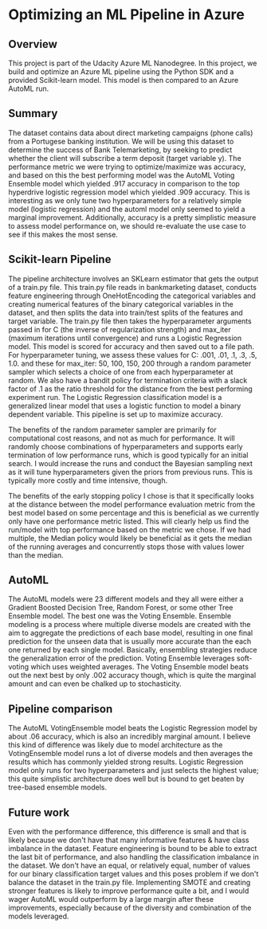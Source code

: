 # Optimizing an ML Pipeline in Azure

## Overview
This project is part of the Udacity Azure ML Nanodegree.
In this project, we build and optimize an Azure ML pipeline using the Python SDK and a provided Scikit-learn model.
This model is then compared to an Azure AutoML run.

## Summary
The dataset contains data about direct marketing campaigns (phone calls) from a Portugese banking institution. We will be using this dataset to determine the success of Bank Telemarketing, by seeking to predict whether the client will subscribe a term deposit (target variable y). The performance metric we were trying to optimize/maximize was accuracy, and based on this the best performing model was the AutoML Voting Ensemble model which yielded .917 accuracy in comparison to the top hyperdrive logistic regression model which yielded .909 accuracy. This is interesting as we only tune two hyperparameters for a relatively simple model (logistic regression) and the automl model only seemed to yield a marginal improvement. Additionally, accuracy is a pretty simplistic measure to assess model performance on, we should re-evaluate the use case to see if this makes the most sense.

## Scikit-learn Pipeline
The pipeline architecture involves an SKLearn estimator that gets the output of a train.py file. This train.py file reads in bankmarketing dataset, conducts feature engineering through OneHotEncoding the categorical variables and creating numerical features of the binary categorical variables in the dataset, and then splits the data into train/test splits of the features and target variable. The train.py file then takes the hyperparameter arguments passed in for C (the inverse of regularization strength) and max_iter (maximum iterations until convergence) and runs a Logistic Regression model. This model is scored for accuracy and then saved out to a file path. For hyperparameter tuning, we assess these values for C: .001, .01, .1, .3, .5, 1.0. and these for max_iter: 50, 100, 150, 200 through a random parameter sampler which selects a choice of one from each hyperparameter at random. We also have a bandit policy for termination criteria with a slack factor of .1 as the ratio threshold for the distance from the best performing experiment run. The Logistic Regression classification model is a generalized linear model that uses a logistic function to model a binary dependent variable. This pipeline is set up to maximize accuracy.

The benefits of the random parameter sampler are primarily for computational cost reasons, and not as much for performance. It will randomly choose combinations of hyperparameters and supports early termination of low performance runs, which is good typically for an initial search. I would increase the runs and conduct the Bayesian sampling next as it will tune hyperparameters given the priors from previous runs. This is typically more costly and time intensive, though. 

The benefits of the early stopping policy I chose is that it specifically looks at the distance between the model performance evaluation metric from the best model based on some percentage and this is beneficial as we currently only have one performance metric listed. This will clearly help us find the run/model with top performance based on the metric we chose. If we had multiple, the Median policy would likely be beneficial as it gets the median of the running averages and concurrently stops those with values lower than the median.

## AutoML
The AutoML models were 23 different models and they all were either a Gradient Boosted Decision Tree, Random Forest, or some other Tree Ensemble model. The best one was the Voting Ensemble. Ensemble modeling is a process where multiple diverse models are created with the aim to aggregate the predictions of each base model, resulting in one final prediction for the unseen data that is usually more accurate than the each one returned by each single model. Basically, ensembling strategies reduce the generalization error of the prediction. Voting Ensemble leverages soft-voting which uses weighted averages. The Voting Ensemble model beats out the next best by only .002 accuracy though, which is quite the marginal amount and can even be chalked up to stochasticity.

## Pipeline comparison
The AutoML VotingEnsemble model beats the Logistic Regression model by about .06 accuracy, which is also an incredibly marginal amount. I believe this kind of difference was likely due to model architecture as the VotingEnsemble model runs a lot of diverse models and then averages the results which has commonly yielded strong results. Logistic Regression model only runs for two hyperparameters and just selects the highest value; this quite simplistic architecture does well but is bound to get beaten by tree-based ensemble models.

## Future work
Even with the performance difference, this difference is small and that is likely because we don't have that many informative features & have class imbalance in the dataset. Feature engineering is bound to be able to extract the last bit of performance, and also handling the classification imbalance in the dataset. We don't have an equal, or relatively equal, number of values for our binary classification target values and this poses problem if we don't balance the dataset in the train.py file. Implementing SMOTE and creating stronger features is likely to improve performance quite a bit, and I would wager AutoML would outperform by a large margin after these improvements, especially because of the diversity and combination of the models leveraged.
